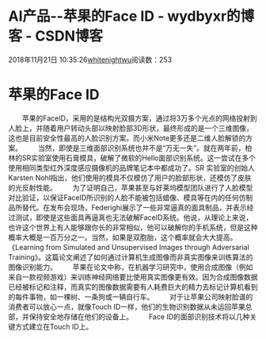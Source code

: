 # AI产品--苹果的Face ID - wydbyxr的博客 - CSDN博客
2018年11月21日 10:35:26[whitenightwu](https://me.csdn.net/wydbyxr)阅读数：253
# 苹果的Face ID
  苹果的FaceID，采用的是结构光双摄方案，通过将3万多个光点的网络投射到人脸上，并随着用户转动头部以映射脸部3D形状，最终形成的是一个三维图像，这也是目前安全性最高的人脸识别方案。而小米Note更多还是二维人脸解锁的方案。
  当然，即使是三维面部识别系统也并不是“万无一失”。就在两年前，柏林的SR实验室使用石膏模具，破解了微软的Hello面部识别系统。这一尝试在多个使用相同类型红外深度感应摄像机的品牌笔记本中都成功了。SR 实验室的创始人Karsten Nohl指出，他们使用的模具不仅模仿了用户的脸部形状，还模仿了皮肤的光反射性能。
  为了证明自己，苹果甚至与好莱坞模型团队进行了人脸模型对比验证，以保证FaceID所识别的人脸不能被包括蜡像、模具等在内的任何仿制品所替代。在发布会现场，Federighi展示了一些非常逼真的面具制品，并表示经过测试，即使是这些面具再逼真也无法破解FaceID系统。他说，从理论上来说，也许这个世界上有人能够跟你长的非常相似，他可以破解你的手机系统，但是这种概率大概是一百万分之一。当然，如果是双胞胎，这个概率就会大大提高。
  《Learning from Simulated and Unsupervised Images through Adversarial Training》。这篇论文阐述了如何通过计算机生成图像而非真实图像来训练算法的图像识别能力。
  苹果在论文中称，在机器学习研究中，使用合成图像（例如来自一款视频游戏）来训练神经网络要比使用真实图像更有效。因为合成图像数据已经被标记和注释，而真实的图像数据需要有人耗费巨大的精力去标记计算机看到的每件事物，如一棵树、一条狗或一辆自行车。
  对于让苹果公司映射脸谱的消费者可以放心一点，就像Touch ID一样，他们的生物识别数据从未运回苹果总部，并保持安全地存储在他们的设备上。
  Face ID的面部识别技术将以几种关键方式建立在Touch ID上。
